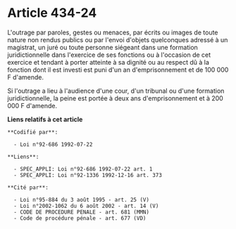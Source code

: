 # Article 434-24

L'outrage par paroles, gestes ou menaces, par écrits ou images de toute nature non rendus publics ou par l'envoi d'objets
quelconques adressé à un magistrat, un juré ou toute personne siégeant dans une formation juridictionnelle dans l'exercice de
ses fonctions ou à l'occasion de cet exercice et tendant à porter atteinte à sa dignité ou au respect dû à la fonction dont
il est investi est puni d'un an d'emprisonnement et de 100 000 F d'amende.

Si l'outrage a lieu à l'audience d'une cour, d'un tribunal ou d'une formation juridictionnelle, la peine est portée à deux
ans d'emprisonnement et à 200 000 F d'amende.

**Liens relatifs à cet article**

	**Codifié par**:

	  - Loi n°92-686 1992-07-22

	**Liens**:

	  - SPEC_APPLI: Loi n°92-686 1992-07-22 art. 1
	  - SPEC_APPLI: Loi n°92-1336 1992-12-16 art. 373

	**Cité par**:

	  - Loi n°95-884 du 3 août 1995 - art. 25 (V)
	  - Loi n°2002-1062 du 6 août 2002 - art. 14 (V)
	  - CODE DE PROCEDURE PENALE - art. 681 (MMN)
	  - Code de procédure pénale - art. 677 (VD)
